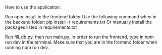 How to use the application:

Run npm install in the frontend folder
Use the following command when in the backend folder: pip install -r requirements.txt
Or manually install the packages listed in requirements.txt

Run fill_db.py, then run main.py. In order to run the frontend, type in npm run dev in the terminal.
Make sure that you are in the frontend folder when running npm run dev.
